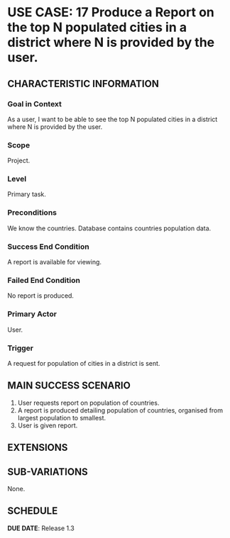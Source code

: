 # USE CASE: 17 Produce a Report on the top N populated cities in a district where N is provided by the user.

## CHARACTERISTIC INFORMATION

### Goal in Context

As a user, I want to be able to see the top N populated cities in a district where N is provided by the user.

### Scope

Project.

### Level

Primary task.

### Preconditions

We know the countries.  Database contains countries population data.

### Success End Condition

A report is available for viewing.

### Failed End Condition

No report is produced.

### Primary Actor

User.

### Trigger

A request for population of cities in a district is sent.

## MAIN SUCCESS SCENARIO

1. User requests report on population of countries.
2. A report is produced detailing population of countries, organised from largest population to smallest.
3. User is given report.

## EXTENSIONS

## SUB-VARIATIONS

None.

## SCHEDULE

**DUE DATE**: Release 1.3